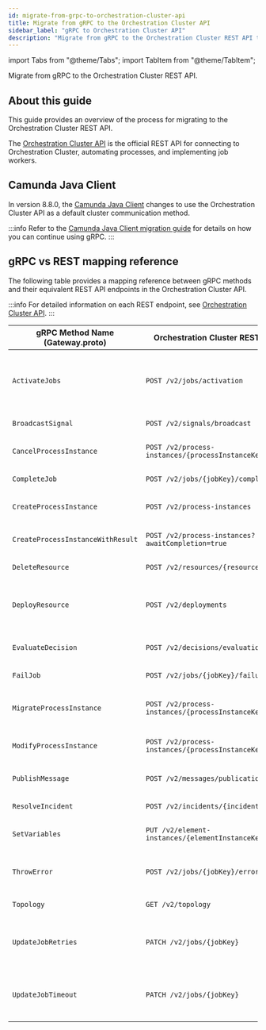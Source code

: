 ```yaml
---
id: migrate-from-grpc-to-orchestration-cluster-api
title: Migrate from gRPC to the Orchestration Cluster API
sidebar_label: "gRPC to Orchestration Cluster API"
description: "Migrate from gRPC to the Orchestration Cluster REST API to interact with Camunda 8 clusters, activate jobs, and run user task state operations."
---
```


import Tabs from "@theme/Tabs";
import TabItem from "@theme/TabItem";

Migrate from gRPC to the Orchestration Cluster REST API.

## About this guide

This guide provides an overview of the process for migrating to the Orchestration Cluster REST API.

The [Orchestration Cluster API](/apis-tools/orchestration-cluster-api-rest/orchestration-cluster-api-rest-overview.md) is the official REST API for connecting to Orchestration Cluster, automating processes, and implementing job workers.

## Camunda Java Client

In version 8.8.0, the [Camunda Java Client](/apis-tools/java-client/getting-started.md) changes to use the Orchestration Cluster API as a default cluster communication method.

:::info
Refer to the [Camunda Java Client migration guide](migrate-to-camunda-java-client.md#protocol-and-connection-rest-vs-grpc-selection) for details on how you can continue using gRPC.
:::

## gRPC vs REST mapping reference

The following table provides a mapping reference between gRPC methods and their equivalent REST API endpoints in the Orchestration Cluster API.

:::info
For detailed information on each REST endpoint, see [Orchestration Cluster API](/apis-tools/orchestration-cluster-api-rest/orchestration-cluster-api-rest-overview.md).
:::

| gRPC Method Name (Gateway.proto)  | Orchestration Cluster REST API Endpoint                        | Notes                                                                    |
| --------------------------------- | -------------------------------------------------------------- | ------------------------------------------------------------------------ |
| `ActivateJobs`                    | `POST /v2/jobs/activation`                                     | Batch job activation via long polling (streaming not available in REST). |
| `BroadcastSignal`                 | `POST /v2/signals/broadcast`                                   | Triggers signal events.                                                  |
| `CancelProcessInstance`           | `POST /v2/process-instances/{processInstanceKey}/cancellation` | Cancels a process instance.                                              |
| `CompleteJob`                     | `POST /v2/jobs/{jobKey}/completion`                            | Completes a job.                                                         |
| `CreateProcessInstance`           | `POST /v2/process-instances`                                   | Starts a new process instance.                                           |
| `CreateProcessInstanceWithResult` | `POST /v2/process-instances?awaitCompletion=true`              | Starts a process instance, waits for completion.                         |
| `DeleteResource`                  | `POST /v2/resources/{resourceKey}/deletion`                    | Deletes a resource.                                                      |
| `DeployResource`                  | `POST /v2/deployments`                                         | Deploys BPMN, DMN, or form resources (multipart upload).                 |
| `EvaluateDecision`                | `POST /v2/decisions/evaluation`                                | Evaluates a DMN decision by key or id.                                   |
| `FailJob`                         | `POST /v2/jobs/{jobKey}/failure`                               | Marks a job as failed.                                                   |
| `MigrateProcessInstance`          | `POST /v2/process-instances/{processInstanceKey}/migration`    | Migrates a process instance (phase 1 only).                              |
| `ModifyProcessInstance`           | `POST /v2/process-instances/{processInstanceKey}/modification` | Modifies a running process instance.                                     |
| `PublishMessage`                  | `POST /v2/messages/publication`                                | Publishes a message asynchronously.                                      |
| `ResolveIncident`                 | `POST /v2/incidents/{incidentKey}/resolution`                  | Resolves an incident.                                                    |
| `SetVariables`                    | `PUT /v2/element-instances/{elementInstanceKey}/variables`     | Sets variables (local/global by param).                                  |
| `ThrowError`                      | `POST /v2/jobs/{jobKey}/error`                                 | Throws BPMN error from worker to engine.                                 |
| `Topology`                        | `GET /v2/topology`                                             | Returns cluster info.                                                    |
| `UpdateJobRetries`                | `PATCH /v2/jobs/{jobKey}`                                      | Updates job retries, PATCH can update multiple job properties.           |
| `UpdateJobTimeout`                | `PATCH /v2/jobs/{jobKey}`                                      | Updates job timeout, PATCH can update multiple job properties.           |
